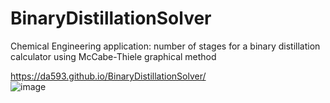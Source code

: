 # BinaryDistillationSolver
 Chemical Engineering application: number of stages for a binary distillation calculator using McCabe-Thiele graphical method 
<br/>

 https://da593.github.io/BinaryDistillationSolver/
<br/>
![image](https://user-images.githubusercontent.com/60017078/123506421-1725e380-d632-11eb-8a0d-76d50ffa7ebc.png)

 

 
